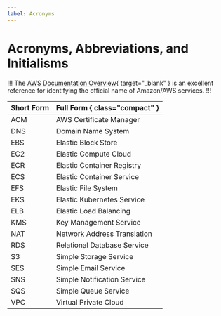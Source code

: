 ```yaml
---
label: Acronyms
---
```


# Acronyms, Abbreviations, and Initialisms

!!!
The [AWS Documentation Overview](https://aws.amazon.com/documentation-overview/){ target="_blank" } is an excellent reference for identifying the official name of Amazon/AWS services.
!!!

Short Form | Full Form { class="compact" }
:--- | :---
ACM | AWS Certificate Manager
DNS | Domain Name System
EBS | Elastic Block Store
EC2 | Elastic Compute Cloud
ECR | Elastic Container Registry
ECS | Elastic Container Service
EFS | Elastic File System
EKS | Elastic Kubernetes Service
ELB | Elastic Load Balancing
KMS | Key Management Service
NAT | Network Address Translation
RDS | Relational Database Service
S3 | Simple Storage Service
SES | Simple Email Service
SNS | Simple Notification Service
SQS | Simple Queue Service
VPC | Virtual Private Cloud